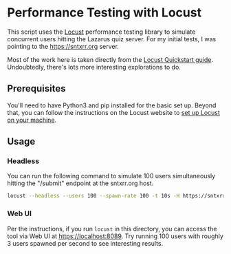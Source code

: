 # Performance Testing with Locust

This script uses the [Locust](https://docs.locust.io/en/stable/index.html) performance testing library to simulate concurrent 
users hitting the Lazarus quiz server. For my initial tests, I was pointing to the 
https://sntxrr.org server.

Most of the work here is taken directly from the [Locust Quickstart guide](https://docs.locust.io/en/stable/quickstart.html#quickstart). 
Undoubtedly, there's lots more interesting explorations to do.

## Prerequisites

You'll need to have Python3 and pip installed for the basic set up. Beyond that, you can
follow the instructions on the Locust website to [set up Locust on your machine](https://docs.locust.io/en/stable/installation.html).

## Usage

### Headless

You can run the following command to simulate 100 users simultaneously hitting the "/submit"
endpoint at the sntxrr.org host.

```bash
locust --headless --users 100 --spawn-rate 100 -t 10s -H https://sntxrr.org --csv lazarus
```

### Web UI

Per the instructions, if you run `locust` in this directory, you can access the tool via
Web UI at [https://localhost:8089](https://localhost:8089). Try running 100 users with
roughly 3 users spawned per second to see interesting results.
